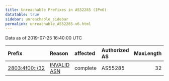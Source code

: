```yaml
---
title: Unreachable Prefixes in AS52285 (IPv6)
datatable: true
sidebar: unreachable_sidebar
permalink: unreachable_AS52285-v6.html
---
```


Data as of 2019-07-25 16:40:00 UTC


<div class="datatable-begin"></div>

| Prefix                                                 | Reason                                                                                                | affected   | Authorized AS   |   MaxLength | Anchor                                         |   unreachable /48s |
|:-------------------------------------------------------|:------------------------------------------------------------------------------------------------------|:-----------|:----------------|------------:|:-----------------------------------------------|-------------------:|
| [2803:4f00::/32](https://stat.ripe.net/2803:4f00::/32) | [INVALID ASN](https://rpki-validator.ripe.net/announcement-preview?asn=AS52285&prefix=2803:4f00::/32) | complete   | AS55285         |          32 | [LACNIC](unreachable_LACNIC_RPKI_Root-v6.html) |              65536 |

<div class="datatable-end"></div>
